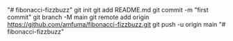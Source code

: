 "# fibonacci-fizzbuzz"  git init git add README.md git commit -m "first commit" git branch -M main git remote add origin https://github.com/amfuma/fibonacci-fizzbuzz.git git push -u origin main
"# fibonacci-fizzbuzz" 
